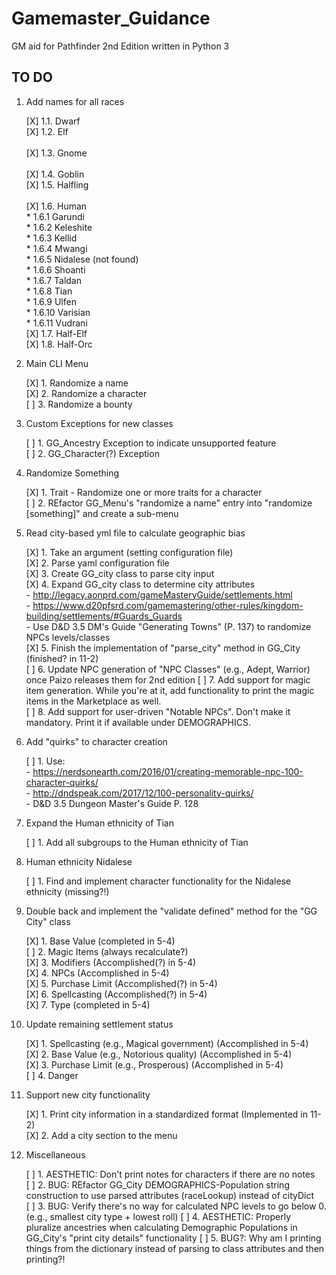 # Gamemaster_Guidance
GM aid for Pathfinder 2nd Edition written in Python 3

## TO DO
1. Add names for all races

	[X] 1.1. Dwarf<br>
	[X] 1.2. Elf<br>	
	[X] 1.3. Gnome<br>	
	[X] 1.4. Goblin<br>	
	[X] 1.5. Halfling<br>	
	[X] 1.6. Human<br>
		* 1.6.1 Garundi<br>
		* 1.6.2 Keleshite<br>
		* 1.6.3 Kellid<br>
		* 1.6.4 Mwangi<br>
		* 1.6.5 Nidalese (not found)<br>
		* 1.6.6 Shoanti<br>
		* 1.6.7 Taldan<br>
		* 1.6.8 Tian<br>
		* 1.6.9 Ulfen<br>
		* 1.6.10 Varisian<br>
		* 1.6.11 Vudrani<br>
	[X] 1.7. Half-Elf<br>
	[X] 1.8. Half-Orc<br>

2. Main CLI Menu

	[X] 1. Randomize a name<br>
	[X] 2. Randomize a character<br>
	[ ] 3. Randomize a bounty<br>

3. Custom Exceptions for new classes

	[ ] 1. GG_Ancestry Exception to indicate unsupported feature<br>
	[ ] 2. GG_Character(?) Exception<br>

4. Randomize Something

	[X] 1. Trait - Randomize one or more traits for a character<br>
	[ ] 2. REfactor GG_Menu's "randomize a name" entry into "randomize [something]" and create a sub-menu<br>

5. Read city-based yml file to calculate geographic bias

	[X] 1. Take an argument (setting configuration file)<br>
	[X] 2. Parse yaml configuration file<br>
	[X] 3. Create GG_city class to parse city input<br>
	[X] 4. Expand GG_city class to determine city attributes<br>
		- http://legacy.aonprd.com/gameMasteryGuide/settlements.html<br>
		- https://www.d20pfsrd.com/gamemastering/other-rules/kingdom-building/settlements/#Guards_Guards<br>
		- Use D&D 3.5 DM's Guide "Generating Towns" (P. 137) to randomize NPCs levels/classes<br>
	[X] 5. Finish the implementation of "parse_city" method in GG_City (finished? in 11-2)<br>
	[ ] 6. Update NPC generation of "NPC Classes" (e.g., Adept, Warrior) once Paizo releases them for 2nd edition
	[ ] 7. Add support for magic item generation.  While you're at it, add functionality to print the magic items in the Marketplace as well.<br>
	[ ] 8. Add support for user-driven "Notable NPCs".  Don't make it mandatory.  Print it if available under DEMOGRAPHICS.<br>

6. Add "quirks" to character creation

	[ ] 1. Use:<br>
		- https://nerdsonearth.com/2016/01/creating-memorable-npc-100-character-quirks/<br>
		- http://dndspeak.com/2017/12/100-personality-quirks/<br>
		- D&D 3.5 Dungeon Master's Guide P. 128<br>

7. Expand the Human ethnicity of Tian

	[ ] 1. Add all subgroups to the Human ethnicity of Tian<br>

8. Human ethnicity Nidalese

	[ ] 1. Find and implement character functionality for the Nidalese ethnicity (missing?!)<br>

9. Double back and implement the "validate defined" method for the "GG City" class

	[X] 1. Base Value (completed in 5-4)<br>
	[ ] 2. Magic Items (always recalculate?)<br>
	[X] 3. Modifiers (Accomplished(?) in 5-4)<br>
	[X] 4. NPCs (Accomplished in 5-4)<br>
	[X] 5. Purchase Limit (Accomplished(?) in 5-4)<br>
	[X] 6. Spellcasting (Accomplished(?) in 5-4)<br>
	[X] 7. Type (completed in 5-4)<br>

10. Update remaining settlement status

	[X] 1. Spellcasting (e.g., Magical government) (Accomplished in 5-4)<br>
	[X] 2. Base Value (e.g., Notorious quality) (Accomplished in 5-4)<br>
	[X] 3. Purchase Limit (e.g., Prosperous) (Accomplished in 5-4)<br>
	[ ] 4. Danger<br>

11. Support new city functionality

	[X] 1. Print city information in a standardized format (Implemented in 11-2)<br>
	[X] 2. Add a city section to the menu<br>

12. Miscellaneous

    [ ] 1. AESTHETIC: Don't print notes for characters if there are no notes<br>
    [ ] 2. BUG: REfactor GG_City DEMOGRAPHICS-Population string construction to use parsed attributes (raceLookup) instead of cityDict<br>
    [ ] 3. BUG: Verify there's no way for calculated NPC levels to go below 0.  (e.g., smallest city type + lowest roll)
    [ ] 4. AESTHETIC: Properly pluralize ancestries when calculating Demographic Populations in GG_City's "print city details" functionality
    [ ] 5. BUG?: Why am I printing things from the dictionary instead of parsing to class attributes and then printing?!
